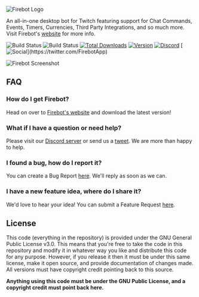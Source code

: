 ![Firebot Logo](https://i.imgur.com/DBH1G1e.png)

An all-in-one desktop bot for Twitch featuring support for Chat Commands, Events, Timers, Currencies, Third Party Integrations, and so much more. Visit Firebot's [website](https://firebot.app) for more info.

![Build Status](https://github.com/crowbartools/Firebot/workflows/Build%20Status/badge.svg?branch=master)
![Build Status](https://github.com/crowbartools/Firebot/workflows/Build%20Tests/badge.svg?branch=v5)
[![Total Downloads](https://img.shields.io/github/downloads/crowbartools/firebot/total.svg)](https://firebot.app)
[![Version](https://img.shields.io/github/release/crowbartools/firebot.svg)](https://github.com/crowbartools/Firebot/releases)
[![Discord](https://img.shields.io/discord/372817064034959370.svg?label=Discord+(chat))](https://discord.gg/DegW792)
[![Social](https://img.shields.io/twitter/follow/firebotapp.svg?style=social&label=Follow+Us!)](https://twitter.com/FirebotApp)

![Firebot Screenshot](https://i.imgur.com/Iu9BIix.png)

## FAQ
### How do I get Firebot?
Head on over to [Firebot's website](https://firebot.app) and download the latest version!

### What if I have a question or need help?
Please visit our [Discord server](https://discord.gg/DegW792) or send us a [tweet](https://twitter.com/FirebotApp). We are more than happy to help.

### I found a bug, how do I report it?
You can create a Bug Report [here](https://github.com/crowbartools/Firebot/issues/new?assignees=ebiggz%2C+LastMageTV&labels=bug&template=bug_report.md&title=%5BBUG%5D+). We'll reply as soon as we can.

### I have a new feature idea, where do I share it?
We'd love to hear your idea! You can submit a Feature Request [here](https://github.com/crowbartools/Firebot/issues/new?assignees=ebiggz%2C+LastMageTV&labels=Feature+Request&template=feature_request.md&title=%5BFeature+Request%5D+).

## License
This code (everything in the repository) is provided under the GNU General Public License v3.0. This means that you're free to take the code in this repository and modify it in whatever way you like and distribute this code for any purpose. However, if you release it then it must be under this same license, make it open source, and provide documentation of changes made. All versions must have copyright credit pointing back to this source.

**Anything using this code must be under the GNU Public License, and a copyright credit must point back here.**

